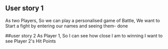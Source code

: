 ## User story 1
As two Players,
So we can play a personalised game of Battle,
We want to Start a fight by entering our names and seeing them- done 

##user story 2
As Player 1,
So I can see how close I am to winning
I want to see Player 2's Hit Points 